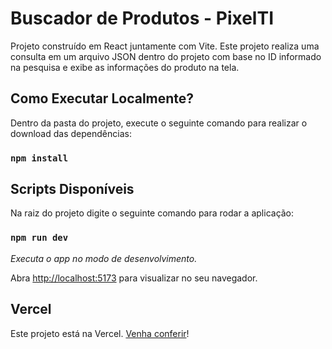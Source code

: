 # Buscador de Produtos - PixelTI

Projeto construído em React juntamente com Vite. Este projeto realiza uma consulta em um arquivo JSON dentro do projeto com base no ID informado na pesquisa e exibe as informações do produto na tela.

## Como Executar Localmente?

Dentro da pasta do projeto, execute o seguinte comando para realizar o download das dependências:

### `npm install`

## Scripts Disponíveis

Na raiz do projeto digite o seguinte comando para rodar a aplicação:

### `npm run dev`

_Executa o app no modo de desenvolvimento._

Abra [http://localhost:5173](http://localhost:5173) para visualizar no seu navegador.

## Vercel

Este projeto está na Vercel. [Venha conferir](https://buscador-cep-psi.vercel.app/)!
